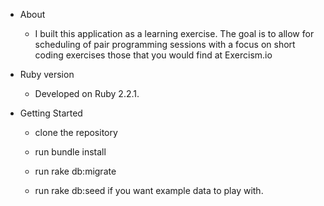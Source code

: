 * About
    * I built this application as a learning exercise.  The goal is to allow for scheduling of pair programming sessions with a focus on short coding exercises those that you would find at Exercism.io
* Ruby version
    * Developed on Ruby 2.2.1.

* Getting Started
    * clone the repository
    
    * run bundle install
    
    * run rake db:migrate
    
    * run rake db:seed if you want example data to play with.  

